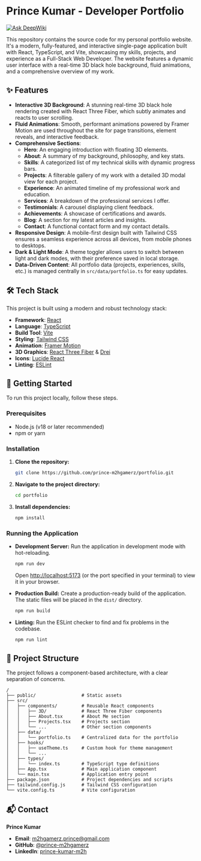 # Prince Kumar - Developer Portfolio
[![Ask DeepWiki](https://devin.ai/assets/askdeepwiki.png)](https://deepwiki.com/prince-m2hgamerz/portfolio)

This repository contains the source code for my personal portfolio website. It's a modern, fully-featured, and interactive single-page application built with React, TypeScript, and Vite, showcasing my skills, projects, and experience as a Full-Stack Web Developer. The website features a dynamic user interface with a real-time 3D black hole background, fluid animations, and a comprehensive overview of my work.

## ✨ Features

*   **Interactive 3D Background**: A stunning real-time 3D black hole rendering created with React Three Fiber, which subtly animates and reacts to user scrolling.
*   **Fluid Animations**: Smooth, performant animations powered by Framer Motion are used throughout the site for page transitions, element reveals, and interactive feedback.
*   **Comprehensive Sections**:
    *   **Hero**: An engaging introduction with floating 3D elements.
    *   **About**: A summary of my background, philosophy, and key stats.
    *   **Skills**: A categorized list of my technical skills with dynamic progress bars.
    *   **Projects**: A filterable gallery of my work with a detailed 3D modal view for each project.
    *   **Experience**: An animated timeline of my professional work and education.
    *   **Services**: A breakdown of the professional services I offer.
    *   **Testimonials**: A carousel displaying client feedback.
    *   **Achievements**: A showcase of certifications and awards.
    *   **Blog**: A section for my latest articles and insights.
    *   **Contact**: A functional contact form and my contact details.
*   **Responsive Design**: A mobile-first design built with Tailwind CSS ensures a seamless experience across all devices, from mobile phones to desktops.
*   **Dark & Light Mode**: A theme toggler allows users to switch between light and dark modes, with their preference saved in local storage.
*   **Data-Driven Content**: All portfolio data (projects, experiences, skills, etc.) is managed centrally in `src/data/portfolio.ts` for easy updates.

## 🛠️ Tech Stack

This project is built using a modern and robust technology stack:

*   **Framework**: [React](https://react.dev/)
*   **Language**: [TypeScript](https://www.typescriptlang.org/)
*   **Build Tool**: [Vite](https://vitejs.dev/)
*   **Styling**: [Tailwind CSS](https://tailwindcss.com/)
*   **Animation**: [Framer Motion](https://www.framer.com/motion/)
*   **3D Graphics**: [React Three Fiber](https://docs.pmnd.rs/react-three-fiber/getting-started/introduction) & [Drei](https://github.com/pmndrs/drei)
*   **Icons**: [Lucide React](https://lucide.dev/)
*   **Linting**: [ESLint](https://eslint.org/)

## 🚀 Getting Started

To run this project locally, follow these steps.

### Prerequisites

*   Node.js (v18 or later recommended)
*   npm or yarn

### Installation

1.  **Clone the repository:**
    ```sh
    git clone https://github.com/prince-m2hgamerz/portfolio.git
    ```

2.  **Navigate to the project directory:**
    ```sh
    cd portfolio
    ```

3.  **Install dependencies:**
    ```sh
    npm install
    ```

### Running the Application

*   **Development Server:**
    Run the application in development mode with hot-reloading.
    ```sh
    npm run dev
    ```
    Open [http://localhost:5173](http://localhost:5173) (or the port specified in your terminal) to view it in your browser.

*   **Production Build:**
    Create a production-ready build of the application. The static files will be placed in the `dist/` directory.
    ```sh
    npm run build
    ```

*   **Linting:**
    Run the ESLint checker to find and fix problems in the codebase.
    ```sh
    npm run lint
    ```

## 📂 Project Structure

The project follows a component-based architecture, with a clear separation of concerns.

```
/
├── public/                 # Static assets
├── src/
│   ├── components/         # Reusable React components
│   │   ├── 3D/             # React Three Fiber components
│   │   ├── About.tsx       # About Me section
│   │   ├── Projects.tsx    # Projects section
│   │   └── ...             # Other section components
│   ├── data/
│   │   └── portfolio.ts    # Centralized data for the portfolio
│   ├── hooks/
│   │   ├── useTheme.ts     # Custom hook for theme management
│   │   └── ...
│   ├── types/
│   │   └── index.ts        # TypeScript type definitions
│   ├── App.tsx             # Main application component
│   └── main.tsx            # Application entry point
├── package.json            # Project dependencies and scripts
├── tailwind.config.js      # Tailwind CSS configuration
└── vite.config.ts          # Vite configuration
```

## 📬 Contact

**Prince Kumar**

*   **Email**: [m2hgamerz.prince@gmail.com](mailto:m2hgamerz.prince@gmail.com)
*   **GitHub**: [@prince-m2hgamerz](https://github.com/prince-m2hgamerz)
*   **LinkedIn**: [prince-kumar-m2h](https://linkedin.com/in/prince-kumar-m2h)
